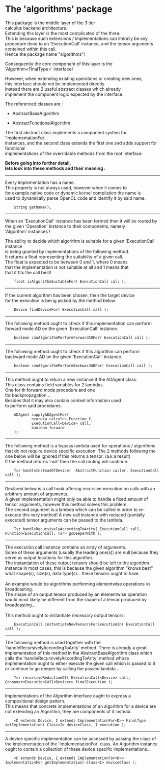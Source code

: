 
# The 'algorithms' package

This package is the middle layer of the 3 tier <br>
calculus backend architecture. <br>
Extending this layer is the most complicated of the three. <br> 
This is because such extensions / implementations 
can literally be any procedure done to an 'ExecutionCall' instance,
and the tensor arguments contained within this call. <br>
Hence the package name "algorithms"! <br>

Consequently the core component of this layer is the <br>
'Algorithm\<FinalType\>' interface! <br>

However, when extending existing operations or creating new ones,   <br>
this interface should not be implemented directly. <br>
Instead there are 2 useful abstract classes which already <br>
implement the component logic expected by the interface. <br>

The referenced classes are :

- AbstractBaseAlgorithm

- AbstractFunctionalAlgorithm

The first abstract class implements a component system for 'ImplementationFor<TargetDevice>' <br>
instances, and the second class extends the first one and adds support for functional <br>
implementations of the overridable methods from the root interface. <br>

**Before going into further detail, <br>
lets look into these methods and their meaning :** <br>

---

Every implementation has a name. <br>
This property is not always used, however when it comes to <br>
for example native code or dynamic kernel compilation the name is <br>
used to dynamically parse OpenCL code and identify it by said name. <br>

```
    String getName();
```
---

When an 'ExecutionCall' instance has been formed then it will be routed by <br>
the given 'Operation' instance to their components, namely : <br> 
'Algorithm' instances ! <br>

The ability to decide which algorithm is suitable for a given 'ExecutionCall' instance <br>
is being granted by implementations of the following method. <br>
It returns a float representing the suitability of a given call. <br>
The float is expected to be between 0 and 1, where 0 means <br>
that the implementation is not suitable at all and 1 means that <br>
that it fits the call best! <br>

```
    float isAlgorithmSuitableFor( ExecutionCall call );
```
---

If the current algorithm has been chosen, then the target device <br>
for the execution is being picked by the method below. <br>

```
    Device findDeviceFor( ExecutionCall call );
```
---

The following method ought to check if this 
implementation can perform forward mode AD on
the given 'ExecutionCall' instance.

```
    boolean canAlgorithmPerformForwardADFor( ExecutionCall call );
```
---


The following method ought to check if this 
algorithm can perform backward mode AD on
the given 'ExecutionCall' instance.

```
    boolean canAlgorithmPerformBackwardADFor( ExecutionCall call );
```
---

This method ought to return a new instance 
if the ADAgent class. <br>
This class contains field variables for 2 lambdas. <br>
One for th forward mode procedure and one <br>
for backpropagation... <br>
Besides that it may also contain context information used <br>
to perform said procedures.

```
    ADAgent supplyADAgentFor(
            neureka.calculus.Function f,
            ExecutionCall<Device> call,
            boolean forward
    );
```
---

The following method is a bypass lambda used 
for operations / algorithms that do not require device specific execution.
The 2 methods following the one below will be ignored
if this returns a tensor. (a.k.a result) <br>
If the method returns 'null' then 
the call routing will continue.

```
    Tsr handleInsteadOfDevice(  AbstractFunction caller, ExecutionCall call );
```
---

Declared below is a call hook offering recursive 
execution on calls with an arbitrary amount of arguments. <br>
A given implementation might only be able to handle a fixed amount 
of tensor arguments, however this method solves this problem.<br>
The second argument is a lambda which can be called in order to 
re-execute this very method! A new call instance with reduced (partially executed)
tensor arguments can be passed to the lambda.

```
    Tsr handleRecursivelyAccordingToArity( ExecutionCall call, Function<ExecutionCall, Tsr> goDeeperWith );
```
---

The execution call instance contains an array of arguments.<br>
Some of these arguments (usually the leading one(s)) are null
because they serve as output locations for this algorithm. <br>
The instantiation of these output tensors should be left to the
algorithm instance in most cases, this is because the given algorithm
"knows best" what shape(s), size(s), data type(s)... these tensors ought to have.<br>
<br>
An example would be algorithms performing elementwise operations vs broadcasting. <br>
The shape of an output tensor produced by an elementwise operation would most likely be
different from the shape of a tensor produced by broadcasting... <br>
<br>
This method ought to instantiate necessary output tensors:
```
    ExecutionCall instantiateNewTensorsForExecutionIn( ExecutionCall call );
```
---

The following method is used together with the 'handleRecursivelyAccordingToArity' method.
There is already a great implementation of this method in the AbstractBaseAlgorithm class
which calls the 'handleRecursivelyAccordingToArity' method whose implementation
ought to either execute the given call which is passed to it or
continue to go deeper by calling the passed lambda... <br>

```
    Tsr recursiveReductionOf( ExecutionCall<Device> call, Consumer<ExecutionCall<Device>> finalExecution );
```
---

Implementations of the Algorithm interface ought to express a compositional design pattern. <br>
This means that concrete implementations of an algorithm for a device are not extending
an Algorithm, they are components of it instead. <br>


```
    <D extends Device, I extends ImplementationFor<D>> FinalType setImplementation( Class<I> deviceClass, I execution );
```
---

A device specific implementation can be accessed by passing the class of the implementation 
of the 'ImplementationFor<Device>' class.
An Algorithm instance ought to contain a collection of these device specific 
implementations...

```
    <D extends Device, I extends ImplementationFor<D>> ImplementationFor getImplementation( Class<I> deviceClass );
```